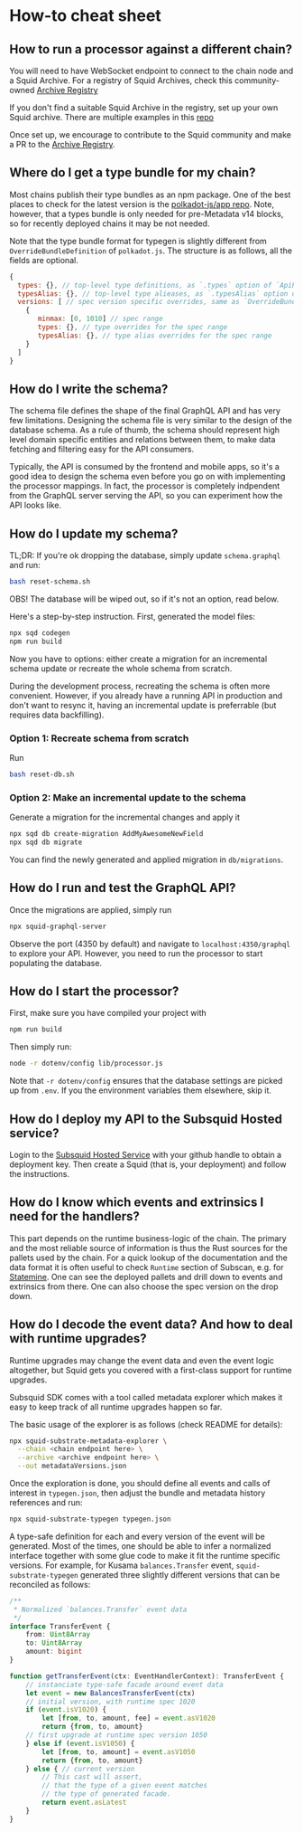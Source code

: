 # How-to cheat sheet

## How to run a processor against a different chain?

You will need to have WebSocket endpoint to connect to the chain node and a Squid Archive. For a registry of Squid Archives, check this community-owned [Archive Registry](https://github.com/subsquid/archive-registry)

If you don't find a suitable Squid Archive in the registry, set up your own Squid archive. There are multiple examples in this [repo](https://github.com/subsquid/squid-archive-setup)

Once set up, we encourage to contribute to the Squid community and make a PR to the [Archive Registry](https://github.com/subsquid/archive-registry).

## Where do I get a type bundle for my chain?

Most chains publish their type bundles as an npm package. One of the best places to check for the latest version is the [polkadot-js/app repo](https://github.com/polkadot-js/apps/tree/master/packages/apps-config). Note, however, that a types bundle is only needed for pre-Metadata v14 blocks, so for recently deployed chains it may be not needed. 

Note that the type bundle format for typegen is slightly different from `OverrideBundleDefinition` of `polkadot.js`. The structure is as follows, all the fields are optional.

```javascript
{
  types: {}, // top-level type definitions, as `.types` option of `ApiPromise`
  typesAlias: {}, // top-level type alieases, as `.typesAlias` option of `ApiPromise`
  versions: [ // spec version specific overrides, same as `OverrideBundleDefinition.types` of `polkadot.js`
    {
       minmax: [0, 1010] // spec range
       types: {}, // type overrides for the spec range
       typesAlias: {}, // type alias overrides for the spec range
    }
  ]
}
```

## How do I write the schema?

The schema file defines the shape of the final GraphQL API and has very few limitations. Designing the schema file is very similar to the design of the database schema. As a rule of thumb, the schema should represent high level domain specific entities and relations between them, to make data fetching and filtering easy for the API consumers.

Typically, the API is consumed by the frontend and mobile apps, so it's a good idea to design the schema even before you go on with implementing the processor mappings. In fact, the processor is completely indpendent from the GraphQL server serving the API, so you can experiment how the API looks like.

## How do I update my schema?

TL;DR: If you're ok dropping the database, simply update `schema.graphql` and run:

```sh
bash reset-schema.sh
```

OBS! The database will be wiped out, so if it's not an option, read below.

Here's a step-by-step instruction. First, generated the model files:

```sh
npx sqd codegen
npm run build
```

Now you have to options: either create a migration for an incremental schema update or recreate the whole schema from scratch. 

During the development process, recreating the schema is often more convenient. However, if you already have a running API in production and don't want to resync it, having an incremental update is preferrable (but requires data backfilling).

### Option 1: Recreate schema from scratch

Run

```sh
bash reset-db.sh
```

### Option 2: Make an incremental update to the schema

Generate a migration for the incremental changes and apply it

```sh
npx sqd db create-migration AddMyAwesomeNewField
npx sqd db migrate
```

You can find the newly generated and applied migration in `db/migrations`.

## How do I run and test the GraphQL API?

Once the migrations are applied, simply run

```bash
npx squid-graphql-server
```

Observe the port (4350 by default) and navigate to `localhost:4350/graphql` to explore your API. However, you need to run the processor to start populating the database.

## How do I start the processor?

First, make sure you have compiled your project with

```bash
npm run build
```

Then simply run:

```bash
node -r dotenv/config lib/processor.js
```

Note that `-r dotenv/config` ensures that the database settings are picked up from `.env`. If you the environment variables them elsewhere, skip it. 

## How do I deploy my API to the Subsquid Hosted service?

Login to the [Subsquid Hosted Service](https://app.subsquid.io) with your github handle to obtain a deployment key. Then create a Squid (that is, your deployment) and follow the instructions.

## How do I know which events and extrinsics I need for the handlers? 

This part depends on the runtime business-logic of the chain. The primary and the most reliable source of information is thus the Rust sources for the pallets used by the chain. 
For a quick lookup of the documentation and the data format it is often useful to check `Runtime` section of Subscan, e.g. for [Statemine](https://statemine.subscan.io/runtime). One can see the deployed pallets and drill down to events and extrinsics from there. One can also choose the spec version on the drop down.

## How do I decode the event data? And how to deal with runtime upgrades?

Runtime upgrades may change the event data and even the event logic altogether, but Squid gets you covered with a first-class support for runtime upgrades. 

Subsquid SDK comes with a tool called metadata explorer which makes it easy to keep track of all runtime upgrades happen so far.

The basic usage of the explorer is as follows (check README for details):

```sh
npx squid-substrate-metadata-explorer \
  --chain <chain endpoint here> \
  --archive <archive endpoint here> \
  --out metadataVersions.json
```

Once the exploration is done, you should define all events and calls of interest in `typegen.json`, then adjust the bundle and metadata history references and run:

```sh
npx squid-substrate-typegen typegen.json
```

A type-safe definition for each and every version of the event will be generated. Most of the times, one should be able to infer a normalized interface together with some glue code to make it fit the runtime specific versions. For example, for Kusama `balances.Transfer` event, `squid-substrate-typegen` generated three slightly different versions that can be reconciled as follows:

```typescript
/**
 * Normalized `balances.Transfer` event data
 */
interface TransferEvent {
    from: Uint8Array
    to: Uint8Array
    amount: bigint
}

function getTransferEvent(ctx: EventHandlerContext): TransferEvent {
    // instanciate type-safe facade around event data
    let event = new BalancesTransferEvent(ctx)
    // initial version, with runtime spec 1020
    if (event.isV1020) { 
        let [from, to, amount, fee] = event.asV1020 
        return {from, to, amount}
    // first upgrade at runtime spec version 1050
    } else if (event.isV1050) { 
        let [from, to, amount] = event.asV1050
        return {from, to, amount}
    } else { // current version
        // This cast will assert,  
        // that the type of a given event matches
        // the type of generated facade.
        return event.asLatest
    }
}
```
